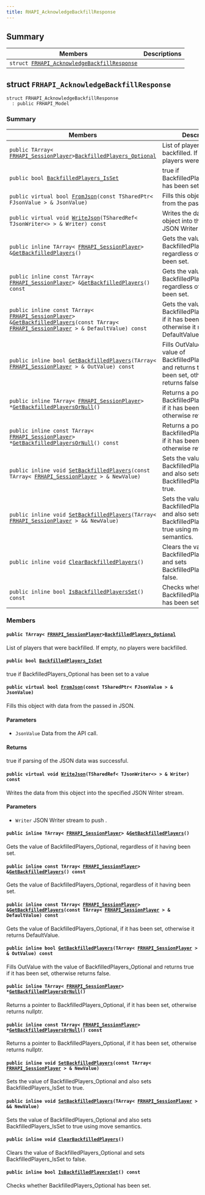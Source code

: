 ```yaml
---
title: RHAPI_AcknowledgeBackfillResponse
---
```


## Summary

 Members                        | Descriptions                                
--------------------------------|---------------------------------------------
`struct `[`FRHAPI_AcknowledgeBackfillResponse`](#structFRHAPI__AcknowledgeBackfillResponse) | 

## struct `FRHAPI_AcknowledgeBackfillResponse` <a id="structFRHAPI__AcknowledgeBackfillResponse"></a>

```
struct FRHAPI_AcknowledgeBackfillResponse
  : public FRHAPI_Model
```

### Summary

 Members                        | Descriptions                                
--------------------------------|---------------------------------------------
`public TArray< `[`FRHAPI_SessionPlayer`](RHAPI_SessionPlayer.md#structFRHAPI__SessionPlayer)` > `[`BackfilledPlayers_Optional`](#structFRHAPI__AcknowledgeBackfillResponse_1a23be359898015fb69c972452087869b7) | List of players that were backfilled. If empty, no players were backfilled.
`public bool `[`BackfilledPlayers_IsSet`](#structFRHAPI__AcknowledgeBackfillResponse_1a9bafa2d898b7b9779b294aeb85e815d1) | true if BackfilledPlayers_Optional has been set to a value
`public virtual bool `[`FromJson`](#structFRHAPI__AcknowledgeBackfillResponse_1ae0934cdd892f856686c4df58d5812d3b)`(const TSharedPtr< FJsonValue > & JsonValue)` | Fills this object with data from the passed in JSON.
`public virtual void `[`WriteJson`](#structFRHAPI__AcknowledgeBackfillResponse_1a5ff671481ed4472f168c77bd05e896b5)`(TSharedRef< TJsonWriter<> > & Writer) const` | Writes the data from this object into the specified JSON Writer stream.
`public inline TArray< `[`FRHAPI_SessionPlayer`](RHAPI_SessionPlayer.md#structFRHAPI__SessionPlayer)` > & `[`GetBackfilledPlayers`](#structFRHAPI__AcknowledgeBackfillResponse_1a1afb20f2a11564f889956d4229ff3579)`()` | Gets the value of BackfilledPlayers_Optional, regardless of it having been set.
`public inline const TArray< `[`FRHAPI_SessionPlayer`](RHAPI_SessionPlayer.md#structFRHAPI__SessionPlayer)` > & `[`GetBackfilledPlayers`](#structFRHAPI__AcknowledgeBackfillResponse_1afeedcb95b3a1739a498ea2cc7e4f2837)`() const` | Gets the value of BackfilledPlayers_Optional, regardless of it having been set.
`public inline const TArray< `[`FRHAPI_SessionPlayer`](RHAPI_SessionPlayer.md#structFRHAPI__SessionPlayer)` > & `[`GetBackfilledPlayers`](#structFRHAPI__AcknowledgeBackfillResponse_1a2a3f1f14ca3e162bdda7c783172eac8c)`(const TArray< `[`FRHAPI_SessionPlayer`](RHAPI_SessionPlayer.md#structFRHAPI__SessionPlayer)` > & DefaultValue) const` | Gets the value of BackfilledPlayers_Optional, if it has been set, otherwise it returns DefaultValue.
`public inline bool `[`GetBackfilledPlayers`](#structFRHAPI__AcknowledgeBackfillResponse_1a2cbc045425237f6f8899b282908596a1)`(TArray< `[`FRHAPI_SessionPlayer`](RHAPI_SessionPlayer.md#structFRHAPI__SessionPlayer)` > & OutValue) const` | Fills OutValue with the value of BackfilledPlayers_Optional and returns true if it has been set, otherwise returns false.
`public inline TArray< `[`FRHAPI_SessionPlayer`](RHAPI_SessionPlayer.md#structFRHAPI__SessionPlayer)` > * `[`GetBackfilledPlayersOrNull`](#structFRHAPI__AcknowledgeBackfillResponse_1ab41be0b3d9d95d6bd510d0ab91a7f92e)`()` | Returns a pointer to BackfilledPlayers_Optional, if it has been set, otherwise returns nullptr.
`public inline const TArray< `[`FRHAPI_SessionPlayer`](RHAPI_SessionPlayer.md#structFRHAPI__SessionPlayer)` > * `[`GetBackfilledPlayersOrNull`](#structFRHAPI__AcknowledgeBackfillResponse_1aa32d81adb941c11bd1fbbc1fa72d75da)`() const` | Returns a pointer to BackfilledPlayers_Optional, if it has been set, otherwise returns nullptr.
`public inline void `[`SetBackfilledPlayers`](#structFRHAPI__AcknowledgeBackfillResponse_1a74a0b13b8e8d8e5380d4a57a272270a4)`(const TArray< `[`FRHAPI_SessionPlayer`](RHAPI_SessionPlayer.md#structFRHAPI__SessionPlayer)` > & NewValue)` | Sets the value of BackfilledPlayers_Optional and also sets BackfilledPlayers_IsSet to true.
`public inline void `[`SetBackfilledPlayers`](#structFRHAPI__AcknowledgeBackfillResponse_1af194803db96207bafe13f14feeea0526)`(TArray< `[`FRHAPI_SessionPlayer`](RHAPI_SessionPlayer.md#structFRHAPI__SessionPlayer)` > && NewValue)` | Sets the value of BackfilledPlayers_Optional and also sets BackfilledPlayers_IsSet to true using move semantics.
`public inline void `[`ClearBackfilledPlayers`](#structFRHAPI__AcknowledgeBackfillResponse_1a5df126a7e77babbaedc697a42980a889)`()` | Clears the value of BackfilledPlayers_Optional and sets BackfilledPlayers_IsSet to false.
`public inline bool `[`IsBackfilledPlayersSet`](#structFRHAPI__AcknowledgeBackfillResponse_1a7a58bc88e55d1153a3cac4ed6a172e01)`() const` | Checks whether BackfilledPlayers_Optional has been set.

### Members

#### `public TArray< `[`FRHAPI_SessionPlayer`](RHAPI_SessionPlayer.md#structFRHAPI__SessionPlayer)` > `[`BackfilledPlayers_Optional`](#structFRHAPI__AcknowledgeBackfillResponse_1a23be359898015fb69c972452087869b7) <a id="structFRHAPI__AcknowledgeBackfillResponse_1a23be359898015fb69c972452087869b7"></a>

List of players that were backfilled. If empty, no players were backfilled.

#### `public bool `[`BackfilledPlayers_IsSet`](#structFRHAPI__AcknowledgeBackfillResponse_1a9bafa2d898b7b9779b294aeb85e815d1) <a id="structFRHAPI__AcknowledgeBackfillResponse_1a9bafa2d898b7b9779b294aeb85e815d1"></a>

true if BackfilledPlayers_Optional has been set to a value

#### `public virtual bool `[`FromJson`](#structFRHAPI__AcknowledgeBackfillResponse_1ae0934cdd892f856686c4df58d5812d3b)`(const TSharedPtr< FJsonValue > & JsonValue)` <a id="structFRHAPI__AcknowledgeBackfillResponse_1ae0934cdd892f856686c4df58d5812d3b"></a>

Fills this object with data from the passed in JSON.

#### Parameters
* `JsonValue` Data from the API call.

#### Returns
true if parsing of the JSON data was successful.

#### `public virtual void `[`WriteJson`](#structFRHAPI__AcknowledgeBackfillResponse_1a5ff671481ed4472f168c77bd05e896b5)`(TSharedRef< TJsonWriter<> > & Writer) const` <a id="structFRHAPI__AcknowledgeBackfillResponse_1a5ff671481ed4472f168c77bd05e896b5"></a>

Writes the data from this object into the specified JSON Writer stream.

#### Parameters
* `Writer` JSON Writer stream to push .

#### `public inline TArray< `[`FRHAPI_SessionPlayer`](RHAPI_SessionPlayer.md#structFRHAPI__SessionPlayer)` > & `[`GetBackfilledPlayers`](#structFRHAPI__AcknowledgeBackfillResponse_1a1afb20f2a11564f889956d4229ff3579)`()` <a id="structFRHAPI__AcknowledgeBackfillResponse_1a1afb20f2a11564f889956d4229ff3579"></a>

Gets the value of BackfilledPlayers_Optional, regardless of it having been set.

#### `public inline const TArray< `[`FRHAPI_SessionPlayer`](RHAPI_SessionPlayer.md#structFRHAPI__SessionPlayer)` > & `[`GetBackfilledPlayers`](#structFRHAPI__AcknowledgeBackfillResponse_1afeedcb95b3a1739a498ea2cc7e4f2837)`() const` <a id="structFRHAPI__AcknowledgeBackfillResponse_1afeedcb95b3a1739a498ea2cc7e4f2837"></a>

Gets the value of BackfilledPlayers_Optional, regardless of it having been set.

#### `public inline const TArray< `[`FRHAPI_SessionPlayer`](RHAPI_SessionPlayer.md#structFRHAPI__SessionPlayer)` > & `[`GetBackfilledPlayers`](#structFRHAPI__AcknowledgeBackfillResponse_1a2a3f1f14ca3e162bdda7c783172eac8c)`(const TArray< `[`FRHAPI_SessionPlayer`](RHAPI_SessionPlayer.md#structFRHAPI__SessionPlayer)` > & DefaultValue) const` <a id="structFRHAPI__AcknowledgeBackfillResponse_1a2a3f1f14ca3e162bdda7c783172eac8c"></a>

Gets the value of BackfilledPlayers_Optional, if it has been set, otherwise it returns DefaultValue.

#### `public inline bool `[`GetBackfilledPlayers`](#structFRHAPI__AcknowledgeBackfillResponse_1a2cbc045425237f6f8899b282908596a1)`(TArray< `[`FRHAPI_SessionPlayer`](RHAPI_SessionPlayer.md#structFRHAPI__SessionPlayer)` > & OutValue) const` <a id="structFRHAPI__AcknowledgeBackfillResponse_1a2cbc045425237f6f8899b282908596a1"></a>

Fills OutValue with the value of BackfilledPlayers_Optional and returns true if it has been set, otherwise returns false.

#### `public inline TArray< `[`FRHAPI_SessionPlayer`](RHAPI_SessionPlayer.md#structFRHAPI__SessionPlayer)` > * `[`GetBackfilledPlayersOrNull`](#structFRHAPI__AcknowledgeBackfillResponse_1ab41be0b3d9d95d6bd510d0ab91a7f92e)`()` <a id="structFRHAPI__AcknowledgeBackfillResponse_1ab41be0b3d9d95d6bd510d0ab91a7f92e"></a>

Returns a pointer to BackfilledPlayers_Optional, if it has been set, otherwise returns nullptr.

#### `public inline const TArray< `[`FRHAPI_SessionPlayer`](RHAPI_SessionPlayer.md#structFRHAPI__SessionPlayer)` > * `[`GetBackfilledPlayersOrNull`](#structFRHAPI__AcknowledgeBackfillResponse_1aa32d81adb941c11bd1fbbc1fa72d75da)`() const` <a id="structFRHAPI__AcknowledgeBackfillResponse_1aa32d81adb941c11bd1fbbc1fa72d75da"></a>

Returns a pointer to BackfilledPlayers_Optional, if it has been set, otherwise returns nullptr.

#### `public inline void `[`SetBackfilledPlayers`](#structFRHAPI__AcknowledgeBackfillResponse_1a74a0b13b8e8d8e5380d4a57a272270a4)`(const TArray< `[`FRHAPI_SessionPlayer`](RHAPI_SessionPlayer.md#structFRHAPI__SessionPlayer)` > & NewValue)` <a id="structFRHAPI__AcknowledgeBackfillResponse_1a74a0b13b8e8d8e5380d4a57a272270a4"></a>

Sets the value of BackfilledPlayers_Optional and also sets BackfilledPlayers_IsSet to true.

#### `public inline void `[`SetBackfilledPlayers`](#structFRHAPI__AcknowledgeBackfillResponse_1af194803db96207bafe13f14feeea0526)`(TArray< `[`FRHAPI_SessionPlayer`](RHAPI_SessionPlayer.md#structFRHAPI__SessionPlayer)` > && NewValue)` <a id="structFRHAPI__AcknowledgeBackfillResponse_1af194803db96207bafe13f14feeea0526"></a>

Sets the value of BackfilledPlayers_Optional and also sets BackfilledPlayers_IsSet to true using move semantics.

#### `public inline void `[`ClearBackfilledPlayers`](#structFRHAPI__AcknowledgeBackfillResponse_1a5df126a7e77babbaedc697a42980a889)`()` <a id="structFRHAPI__AcknowledgeBackfillResponse_1a5df126a7e77babbaedc697a42980a889"></a>

Clears the value of BackfilledPlayers_Optional and sets BackfilledPlayers_IsSet to false.

#### `public inline bool `[`IsBackfilledPlayersSet`](#structFRHAPI__AcknowledgeBackfillResponse_1a7a58bc88e55d1153a3cac4ed6a172e01)`() const` <a id="structFRHAPI__AcknowledgeBackfillResponse_1a7a58bc88e55d1153a3cac4ed6a172e01"></a>

Checks whether BackfilledPlayers_Optional has been set.

